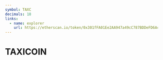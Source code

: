 ```yaml
---
symbol: TAXC
decimals: 18
links:
  - name: explorer
    url: https://etherscan.io/token/0x301fFA01Ee2AA947a49cC787BDDeFD6Ac4C119e1
---
```


# TAXICOIN
